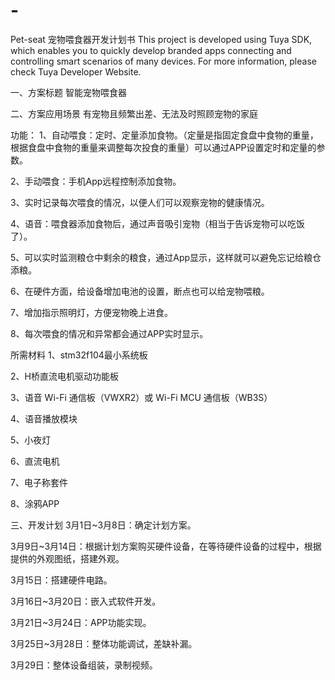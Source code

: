 # -
Pet-seat
宠物喂食器开发计划书
This project is developed using Tuya SDK, which enables you to quickly develop branded apps connecting and controlling smart scenarios of many devices. For more information, please check Tuya Developer Website.

一、方案标题
智能宠物喂食器

二、方案应用场景
有宠物且频繁出差、无法及时照顾宠物的家庭

功能：
1、自动喂食：定时、定量添加食物。（定量是指固定食盘中食物的重量，根据食盘中食物的重量来调整每次投食的重量）可以通过APP设置定时和定量的参数。

2、手动喂食：手机App远程控制添加食物。

3、实时记录每次喂食的情况，以便人们可以观察宠物的健康情况。

4、语音：喂食器添加食物后，通过声音吸引宠物（相当于告诉宠物可以吃饭了）。

5、可以实时监测粮仓中剩余的粮食，通过App显示，这样就可以避免忘记给粮仓添粮。

6、在硬件方面，给设备增加电池的设置，断点也可以给宠物喂粮。

7、增加指示照明灯，方便宠物晚上进食。

8、每次喂食的情况和异常都会通过APP实时显示。

所需材料
1、stm32f104最小系统板

2、H桥直流电机驱动功能板

3、语音 Wi-Fi 通信板（VWXR2）或 Wi-Fi MCU 通信板（WB3S）

4、语音播放模块

5、小夜灯

6、直流电机

7、电子称套件

8、涂鸦APP

三、开发计划
3月1日~3月8日：确定计划方案。

3月9日~3月14日：根据计划方案购买硬件设备，在等待硬件设备的过程中，根据提供的外观图纸，搭建外观。

3月15日：搭建硬件电路。

3月16日~3月20日：嵌入式软件开发。

3月21日~3月24日：APP功能实现。

3月25日~3月28日：整体功能调试，差缺补漏。

3月29日：整体设备组装，录制视频。
